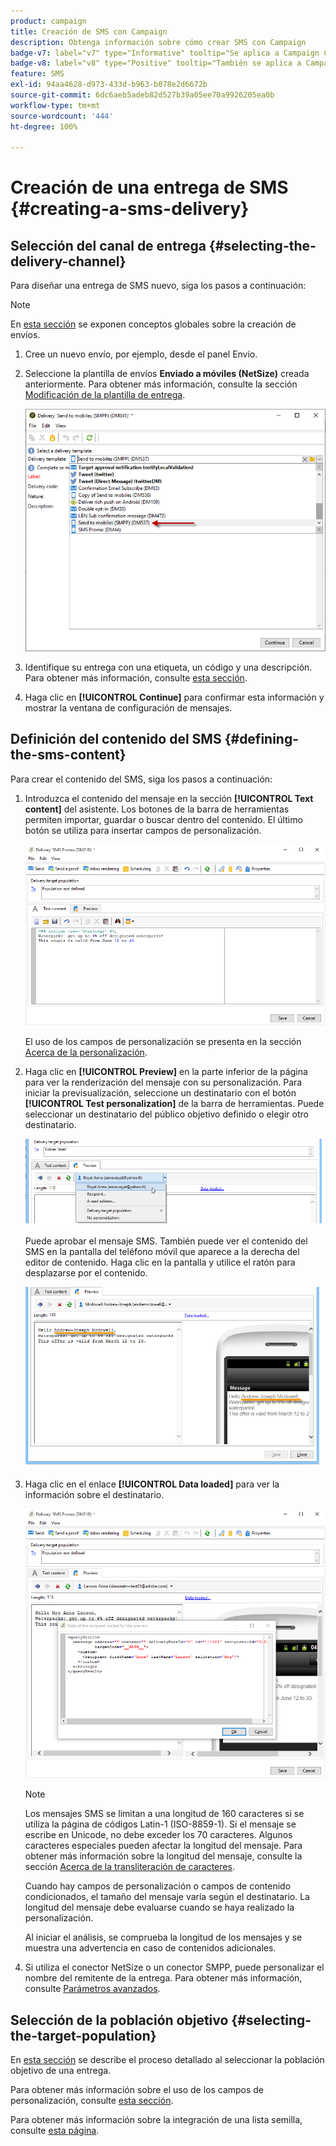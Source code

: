 ```yaml
---
product: campaign
title: Creación de SMS con Campaign
description: Obtenga información sobre cómo crear SMS con Campaign
badge-v7: label="v7" type="Informative" tooltip="Se aplica a Campaign Classic v7"
badge-v8: label="v8" type="Positive" tooltip="También se aplica a Campaign v8"
feature: SMS
exl-id: 94aa4628-d973-433d-b963-b078e2d6672b
source-git-commit: 6dc6aeb5adeb82d527b39a05ee70a9926205ea0b
workflow-type: tm+mt
source-wordcount: '444'
ht-degree: 100%

---
```


# Creación de una entrega de SMS {#creating-a-sms-delivery}



## Selección del canal de entrega {#selecting-the-delivery-channel}

Para diseñar una entrega de SMS nuevo, siga los pasos a continuación:

>[!NOTE]
>
>En [esta sección](steps-about-delivery-creation-steps.md) se exponen conceptos globales sobre la creación de envíos.

1. Cree un nuevo envío, por ejemplo, desde el panel Envío.
1. Seleccione la plantilla de envíos **Enviado a móviles (NetSize)** creada anteriormente. Para obtener más información, consulte la sección [Modificación de la plantilla de entrega](sms-set-up.md#changing-the-delivery-template).

   ![](assets/s_user_mobile_wizard.png)

1. Identifique su entrega con una etiqueta, un código y una descripción. Para obtener más información, consulte [esta sección](steps-create-and-identify-the-delivery.md#identifying-the-delivery).
1. Haga clic en **[!UICONTROL Continue]** para confirmar esta información y mostrar la ventana de configuración de mensajes.

## Definición del contenido del SMS {#defining-the-sms-content}

Para crear el contenido del SMS, siga los pasos a continuación:

1. Introduzca el contenido del mensaje en la sección **[!UICONTROL Text content]** del asistente. Los botones de la barra de herramientas permiten importar, guardar o buscar dentro del contenido. El último botón se utiliza para insertar campos de personalización.

   ![](assets/s_ncs_user_wizard_sms01_138.png)

   El uso de los campos de personalización se presenta en la sección [Acerca de la personalización](about-personalization.md).

1. Haga clic en **[!UICONTROL Preview]** en la parte inferior de la página para ver la renderización del mensaje con su personalización. Para iniciar la previsualización, seleccione un destinatario con el botón **[!UICONTROL Test personalization]** de la barra de herramientas. Puede seleccionar un destinatario del público objetivo definido o elegir otro destinatario.

   ![](assets/s_ncs_user_wizard_sms01_139.png)

   Puede aprobar el mensaje SMS. También puede ver el contenido del SMS en la pantalla del teléfono móvil que aparece a la derecha del editor de contenido. Haga clic en la pantalla y utilice el ratón para desplazarse por el contenido.

   ![](assets/s_ncs_user_wizard_sms01_140.png)

1. Haga clic en el enlace **[!UICONTROL Data loaded]** para ver la información sobre el destinatario.

   ![](assets/s_user_mobile_wizard_sms_02.png)

   >[!NOTE]
   >
   >Los mensajes SMS se limitan a una longitud de 160 caracteres si se utiliza la página de códigos Latin-1 (ISO-8859-1). Si el mensaje se escribe en Unicode, no debe exceder los 70 caracteres. Algunos caracteres especiales pueden afectar la longitud del mensaje. Para obtener más información sobre la longitud del mensaje, consulte la sección [Acerca de la transliteración de caracteres](#about-character-transliteration).
   >
   >Cuando hay campos de personalización o campos de contenido condicionados, el tamaño del mensaje varía según el destinatario. La longitud del mensaje debe evaluarse cuando se haya realizado la personalización.
   >
   >Al iniciar el análisis, se comprueba la longitud de los mensajes y se muestra una advertencia en caso de contenidos adicionales.

1. Si utiliza el conector NetSize o un conector SMPP, puede personalizar el nombre del remitente de la entrega. Para obtener más información, consulte [Parámetros avanzados](#advanced-parameters).

## Selección de la población objetivo {#selecting-the-target-population}

En [esta sección](steps-defining-the-target-population.md) se describe el proceso detallado al seleccionar la población objetivo de una entrega.

Para obtener más información sobre el uso de los campos de personalización, consulte [esta sección](about-personalization.md).

Para obtener más información sobre la integración de una lista semilla, consulte [esta página](about-seed-addresses.md).
